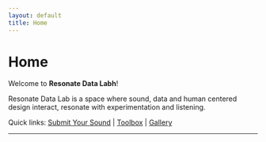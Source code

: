 ```yaml
---
layout: default
title: Home
---
```


# Home

Welcome to **Resonate Data Labh**!

Resonate Data Lab is a space where sound, data and human centered design interact, resonate with experimentation and listening.

Quick links: [Submit Your Sound](/submit) | [Toolbox](/toolbox) | [Gallery](/gallery)

---
